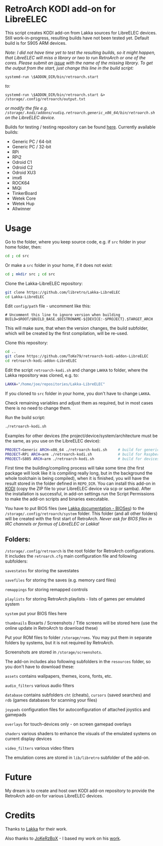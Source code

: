# RetroArch KODI add-on for LibreELEC
This script creates KODI add-on from Lakka sources for LibreELEC devices. Still work-in-progress, resulting builds have not been tested yet. Default build is for S905 ARM devices.

*Note: I did not have time yet to test the resulting builds, so it might happen, that LibreELEC will miss a library or two to run RetroArch or one of the cores. Please submit an [issue](https://github.com/ToKe79/retroarch-kodi-addon-LibreELEC/issues/new) with the name of the missing library. To get the output from the start, just change this line in the build script:*
```
systemd-run \$ADDON_DIR/bin/retroarch.start
```
*to:*
```
systemd-run \$ADDON_DIR/bin/retroarch.start &> /storage/.config/retroarch/output.txt
```
*or modify the file e.g. `/storage/.kodi/addons/vudiq.retroarch.generic_x86_64/bin/retroarch.sh` on the LibreELEC device.*

Builds for testing / testing repository can be found [here](https://vps.vudiq.sk/repository_kodi/). Currently available builds:
- Generic PC / 64-bit
- Generic PC / 32-bit
- RPi
- RPi2
- Odroid C1
- Odroid C2
- Odroid XU3
- imx6
- ROCK64
- MiQi
- TinkerBoard
- Wetek Core
- Wetek Hup
- Allwinner

# Usage
Go to the folder, where you keep source code, e.g. if `src` folder in your home folder, then:

```bash
cd ; cd src
```

Or make a `src` folder in your home, if it does not exist:

```bash
cd ; mkdir src ; cd src
```

Clone the Lakka-LibreELEC repository:

```bash
git clone https://github.com/libretro/Lakka-LibreELEC
cd Lakka-LibreELEC
```

Edit `config/path` file - uncomment like this:

```
# Uncomment this line to ignore version when building
BUILD=$ROOT/$BUILD_BASE.$DISTRONAME-${DEVICE:-$PROJECT}.$TARGET_ARCH
```

This will make sure, that when the version changes, the build subfolder, which will be created by the first compilation, will be re-used.

Clone this repository:

```bash
cd ..
git clone https://github.com/ToKe79/retroarch-kodi-addon-LibreELEC
cd retroarch-kodi-addon-LibreELEC
```

Edit the script `retroarch-kodi.sh` and change `LAKKA` to folder, where the Lakka repository was cloned, e.g. to:
```bash
LAKKA="/home/joe/repositories/Lakka-LibreELEC"
```
If you cloned to `src` folder in your home, you don't have to change `LAKKA`.

Check remaining variables and adjust them as required, but in most cases there is no need to change them.

Run the build script:
```bash
./retroarch-kodi.sh
```

Examples for other devices (the project/device/system/architecture must be the same, as you use on the LibreELEC device):
```bash
PROJECT=Generic ARCH=x86_64 ./retroarch-kodi.sh     # build for generic 64-bit PC
PROJECT=RPi ARCH=arm ./retroarch-kodi.sh            # build for Raspberry Pi
PROJECT=S805 ARCH=arm ./retroarch-kodi.sh           # build for devices with S805 SoC
```
First time the building/compiling process will take some time (the first package will look like it is compiling really long, but in the background the whole toolchain is being compiled), when it is finished, you will have the result stored in the folder defined in `REPO_DIR`. You can install this add-on in [KODI](http://kodi.wiki/view/HOW-TO:Install_add-ons_from_zip_files) (copy the ZIP file to your LibreELEC device via scp or samba). After the installation is successful, in add-on settings run the Script Permissions to make the add-on scripts and binaries executable.

You have to put BIOS files (see [Lakka documentation - BIOSes](http://www.lakka.tv/doc/BIOSes/)) to the `/storage/.config/retroarch/system` folder. This folder (and all other folders) will be created with the first start of RetroArch. *Never ask for BIOS files in IRC channels or formus of LibreELEC or Lakka!*

## Folders:

`/storage/.config/retroarch` is the root folder for RetroArch configurations. It includes the `retroarch.cfg` main configuration file and following subfolders:

`savestates` for storing the savestates

`savefiles` for storing the saves (e.g. memory card files)

`remappings` for storing remapped controls

`playlists` for storing RetroArch playlists - lists of games per emulated system

`system` put your BIOS files here

`thumbnails` Boxarts / Screenshots / Title screens will be stored here (use the online update in RetroArch to download these)

Put your ROM files to folder `/storage/roms`. You may put them in separate folders by systems, but it is not required by RetroArch.

Screenshots are stored in `/storage/screenshots`.

The add-on includes also following subfolders in the `resources` folder, so you don't have to download these:

`assets` contains wallpapers, themes, icons, fonts, etc.

`audio_filters` various audio filters

`database` contains subfolders `cht` (cheats), `cursors` (saved searches) and `rdb` (games databases for scanning your files)

`joypads` configuration files for autoconfiguration of attached joystics and gamepads

`overlays` for touch-devices only - on screen gamepad overlays

`shaders` various shaders to enhance the visuals of the emulated systems on current display devices

`video_filters` various video filters

The emulation cores are stored in `lib/libretro` subfolder of the add-on.

# Future
My dream is to create and host own KODI add-on repository to provide the RetroArch add-on for various LibreELEC devices.

# Credits
Thanks to [Lakka](http://lakka.tv) for their work.

Also thanks to [JoKeRzBoX](https://github.com/JoKeRzBoX) - I based my work on his [work](https://github.com/JoKeRzBoX/JoKeRzBoX_LibreELEC_Repo_S905).

